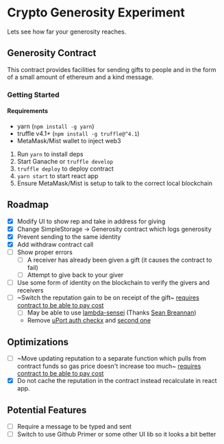# Crypto Generosity Experiment

Lets see how far your generosity reaches.

## Generosity Contract

This contract provides facilities for sending gifts to people and in the form of a small amount of ethereum and a kind message.

### Getting Started

#### Requirements
- yarn (`npm install -g yarn`)
- truffle v4.1+ (`npm install -g truffle@^4.1`)
- MetaMask/Mist wallet to inject web3

1. Run `yarn` to install deps
1. Start Ganache or `truffle develop`
1. `truffle deploy` to deploy contract
1. `yarn start` to start react app
1. Ensure MetaMask/Mist is setup to talk to the correct local blockchain

## Roadmap

- [x] Modify UI to show rep and take in address for giving
- [x] Change SimpleStorage -> Generosity contract which logs generosity
- [x] Prevent sending to the same identity
- [x] Add withdraw contract call
- [ ] Show proper errors
  -  [ ] A receiver has already been given a gift (it causes the contract to fail)
  -  [ ] Attempt to give back to your giver
- [ ] Use some form of identity on the blockchain to verify the givers and receivers
- [ ] ~Switch the reputation gain to be on receipt of the gift~ [requires contract to be able to pay cost](https://blog.ethereum.org/2015/12/24/understanding-serenity-part-i-abstraction/)
    - [ ] May be able to use [lambda-sensei](https://github.com/uport-project/lambda-sensui) (Thanks [Sean Breannan](https://www.linkedin.com/in/sbberk/))
    - Remove [uPort auth checkx](https://github.com/uport-project/lambda-sensui/blob/46123eea783096c4f43e140cde427849bce38265/src/handlers/relay.js#L86) and [second one](https://github.com/uport-project/lambda-sensui/blob/46123eea783096c4f43e140cde427849bce38265/src/handlers/fund.js#L91)

## Optimizations
- [ ] ~Move updating reputation to a separate function which pulls from contract funds so gas price doesn't increase too much~ [requires contract to be able to pay cost](https://blog.ethereum.org/2015/12/24/understanding-serenity-part-i-abstraction/)
- [x] Do not cache the reputation in the contract instead recalculate in react app.

## Potential Features
- [ ] Require a message to be typed and sent
- [ ] Switch to use Github Primer or some other UI lib so it looks a bit better
